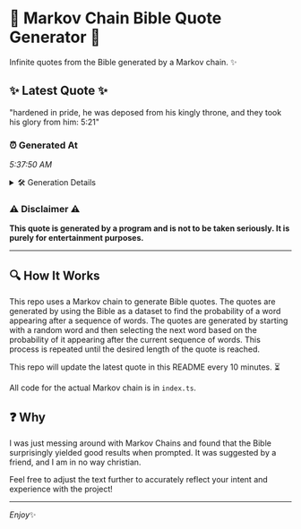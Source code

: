 # 📖 Markov Chain Bible Quote Generator 📖

Infinite quotes from the Bible generated by a Markov chain. ✨

## ✨ Latest Quote ✨
"hardened in pride, he was deposed from his kingly throne, and they took his glory from him: 5:21"

### ⏰ Generated At
*5:37:50 AM*

<details>
    <summary>🛠️ Generation Details</summary>
    <p>
        <strong>🌱 Seed:</strong> hardened<br>
        <strong>🔄 Iterations:</strong> 17<br>
        <strong>📜 Context History:</strong><br>[ hardened ]: in<br>[ hardened, in ]: pride,<br>[ hardened, in, pride, ]: he<br>[ hardened, in, pride,, he ]: was<br>[ hardened, in, pride,, he, was ]: deposed<br>[ hardened, in, pride,, he, was, deposed ]: from<br>[ in, pride,, he, was, deposed, from ]: his<br>[ pride,, he, was, deposed, from, his ]: kingly<br>[ he, was, deposed, from, his, kingly ]: throne,<br>[ was, deposed, from, his, kingly, throne, ]: and<br>[ deposed, from, his, kingly, throne,, and ]: they<br>[ from, his, kingly, throne,, and, they ]: took<br>[ his, kingly, throne,, and, they, took ]: his<br>[ kingly, throne,, and, they, took, his ]: glory<br>[ throne,, and, they, took, his, glory ]: from<br>[ and, they, took, his, glory, from ]: him:<br>[ they, took, his, glory, from, him: ]: 5:21<br>
    </p>
</details>

### ⚠️ Disclaimer ⚠️
**This quote is generated by a program and is not to be taken seriously. It is purely for entertainment purposes.**

---

## 🔍 How It Works

This repo uses a Markov chain to generate Bible quotes. The quotes are generated by using the Bible as a dataset to find the probability of a word appearing after a sequence of words. The quotes are generated by starting with a random word and then selecting the next word based on the probability of it appearing after the current sequence of words. This process is repeated until the desired length of the quote is reached.

This repo will update the latest quote in this README every 10 minutes. ⏳

All code for the actual Markov chain is in `index.ts`.

## ❓ Why

I was just messing around with Markov Chains and found that the Bible surprisingly yielded good results when prompted. 
It was suggested by a friend, and I am in no way christian.

Feel free to adjust the text further to accurately reflect your intent and experience with the project!

---

*Enjoy*✨
